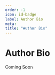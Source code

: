 ```yaml
---
order: -1
icon: id-badge
label: Author Bio
meta:
title: "Author Bio"
---
```

# Author Bio

Coming Soon